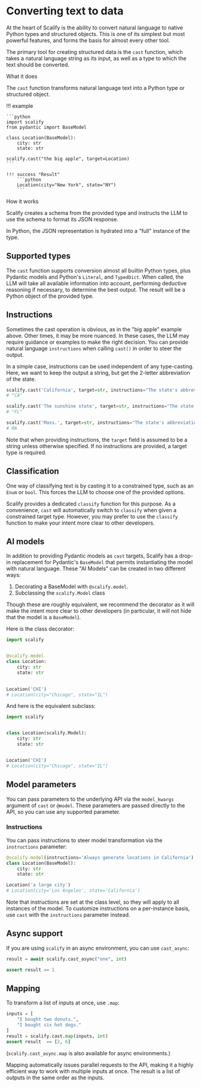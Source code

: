 # Converting text to data

At the heart of Scalify is the ability to convert natural language to native Python types and structured objects. This is one of its simplest but most powerful features, and forms the basis for almost every other tool. 

The primary tool for creating structured data is the `cast` function, which takes a natural language string as its input, as well as a type to which the text should be converted.



<div class="admonition abstract">
  <p class="admonition-title">What it does</p>
  <p>
    The <code>cast</code> function transforms natural language text into a Python type or structured object.
  </p>
</div>


!!! example
    
    ```python
    import scalify
    from pydantic import BaseModel

    class Location(BaseModel):
        city: str
        state: str

    scalify.cast("the big apple", target=Location)
    ```

    !!! success "Result"
        ```python
        Location(city="New York", state="NY")
        ```



<div class="admonition info">
  <p class="admonition-title">How it works</p>
  <p>
    Scalify creates a schema from the provided type and instructs the LLM to use the schema to format its JSON response.
  </p>
  <p>
    In Python, the JSON representation is hydrated into a "full" instance of the type.
  </p>
</div>


## Supported types

The `cast` function supports conversion almost all builtin Python types, plus Pydantic models and Python's `Literal`, and `TypedDict`. When called, the LLM will take all available information into account, performing deductive reasoning if necessary, to determine the best output. The result will be a Python object of the provided type.

## Instructions

Sometimes the cast operation is obvious, as in the "big apple" example above. Other times, it may be more nuanced. In these cases, the LLM may require guidance or examples to make the right decision. You can provide natural language `instructions` when calling `cast()` in order to steer the output. 

In a simple case, instructions can be used independent of any type-casting. Here, we want to keep the output a string, but get the 2-letter abbreviation of the state.

```python
scalify.cast('California', target=str, instructions="The state's abbreviation")
# "CA"

scalify.cast('The sunshine state', target=str, instructions="The state's abbreviation")
# "FL"

scalify.cast('Mass.', target=str, instructions="The state's abbreviation")
# MA
```

Note that when providing instructions, the `target` field is assumed to be a string unless otherwise specified. If no instructions are provided, a target type is required.


## Classification

One way of classifying text is by casting it to a constrained type, such as an `Enum` or `bool`. This forces the LLM to choose one of the provided options.

Scalify provides a dedicated `classify` function for this purpose. As a convenience, `cast` will automatically switch to `classify` when given a constrained target type. However, you may prefer to use the `classify` function to make your intent more clear to other developers.

## AI models

In addition to providing Pydantic models as `cast` targets, Scalify has a drop-in replacement for Pydantic's `BaseModel` that permits instantiating the model with natural language. These "AI Models" can be created in two different ways:

1. Decorating a BaseModel with `@scalify.model`.
1. Subclassing the `scalify.Model` class

Though these are roughly equivalent, we recommend the decorator as it will make the intent more clear to other developers (in particular, it will not hide that the model is a `BaseModel`).

Here is the class decorator:

```python
import scalify


@scalify.model
class Location:
    city: str
    state: str

  
Location('CHI')
# Location(city="Chicago", state="IL")
```

And here is the equivalent subclass:

```python
import scalify


class Location(scalify.Model):
    city: str
    state: str


Location('CHI')
# Location(city="Chicago", state="IL")
```

## Model parameters
You can pass parameters to the underlying API via the `model_kwargs` argument of `cast` or `@model`. These parameters are passed directly to the API, so you can use any supported parameter.

### Instructions

You can pass instructions to steer model transformation via the `instructions` parameter:

```python
@scalify.model(instructions='Always generate locations in California')
class Location(BaseModel):
    city: str
    state: str

Location('a large city')   
# Location(city='Los Angeles', state='California')
```

Note that instructions are set at the class level, so they will apply to all instances of the model. To customize instructions on a per-instance basis, use `cast` with the `instructions` parameter instead.

## Async support
If you are using `scalify` in an async environment, you can use `cast_async`:

```python
result = await scalify.cast_async("one", int) 

assert result == 1
```

## Mapping

To transform a list of inputs at once, use `.map`:

```python
inputs = [
    "I bought two donuts.",
    "I bought six hot dogs."
]
result = scalify.cast.map(inputs, int)
assert result  == [2, 6]
```

(`scalify.cast_async.map` is also available for async environments.)

Mapping automatically issues parallel requests to the API, making it a highly efficient way to work with multiple inputs at once. The result is a list of outputs in the same order as the inputs.